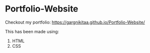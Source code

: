 # Portfolio-Website
Checkout my portfolio:
https://gargnikitaa.github.io/Portfolio-Website/

This has been made using:
1. HTML
2. CSS

